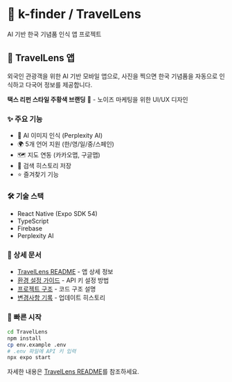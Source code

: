 # 🧡 k-finder / TravelLens

AI 기반 한국 기념품 인식 앱 프로젝트

## 📱 TravelLens 앱

외국인 관광객을 위한 AI 기반 모바일 앱으로, 사진을 찍으면 한국 기념품을 자동으로 인식하고 다국어 정보를 제공합니다.

**택스 리펀 스타일 주황색 브랜딩** 🧡 - 노이즈 마케팅을 위한 UI/UX 디자인

### ✨ 주요 기능
- 📸 AI 이미지 인식 (Perplexity AI)
- 🌍 5개 언어 지원 (한/영/일/중/스페인)
- 🗺️ 지도 연동 (카카오맵, 구글맵)
- 💾 검색 히스토리 저장
- ⭐ 즐겨찾기 기능

### 🛠️ 기술 스택
- React Native (Expo SDK 54)
- TypeScript
- Firebase
- Perplexity AI

### 📖 상세 문서
- [TravelLens README](TravelLens/README.md) - 앱 상세 정보
- [환경 설정 가이드](TravelLens/ENV_SETUP.md) - API 키 설정 방법
- [프로젝트 구조](TravelLens/PROJECT_STRUCTURE.md) - 코드 구조 설명
- [변경사항 기록](CHANGELOG_CLEANUP.md) - 업데이트 히스토리

### 🚀 빠른 시작

```bash
cd TravelLens
npm install
cp env.example .env
# .env 파일에 API 키 입력
npx expo start
```

자세한 내용은 [TravelLens README](TravelLens/README.md)를 참조하세요.
